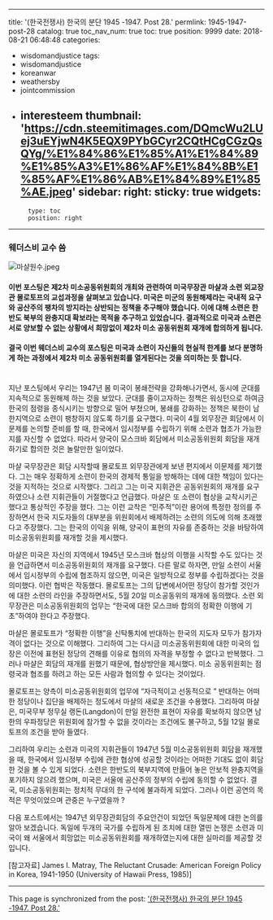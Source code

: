 
---
title: '(한국전쟁사) 한국의 분단 1945 -1947. Post 28.'
permlink: 1945-1947-post-28
catalog: true
toc_nav_num: true
toc: true
position: 9999
date: 2018-08-21 06:48:48
categories:
- wisdomandjustice
tags:
- wisdomandjustice
- koreanwar
- weathersby
- jointcommission
- interesteem
thumbnail: 'https://cdn.steemitimages.com/DQmcWu2LUej3uEYjwN4K5EQX9PYbGCyr2CQtHCgCGzQsQYg/%E1%84%86%E1%85%A1%E1%84%89%E1%85%A3%E1%86%AF%E1%84%8B%E1%85%AF%E1%86%AB%E1%84%89%E1%85%AE.jpeg'
sidebar:
    right:
        sticky: true
widgets:
    -
        type: toc
        position: right
---


### 웨더스비 교수 씀

![마샬원수.jpeg](https://cdn.steemitimages.com/DQmcWu2LUej3uEYjwN4K5EQX9PYbGCyr2CQtHCgCGzQsQYg/%E1%84%86%E1%85%A1%E1%84%89%E1%85%A3%E1%86%AF%E1%84%8B%E1%85%AF%E1%86%AB%E1%84%89%E1%85%AE.jpeg)

#### 이번 포스팅은 제2차 미소공동위원회의 개최와 관련하여 미국무장관 마샬과 소련 외교장관 몰로토프의 교섭과정을 살펴보고 있습니다. 미국은 미군의 동원해제라는 국내적 요구와 공산주의 팽차의 방지라는 상반되는 정책을 추구해야 했습니다. 이에 대해 소련은 한반도 북부의 완충지대 확보라는 목적을 추구하고 있었습니다. 결과적으로 미국과 소련은 서로 양보할 수 없는 상황에서 희망없이 제2차 미소 공동위원회 재개에 합의하게 됩니다.

#### 결국 이번 웨더스비 교수의 포스팅은 미국과 소련이 자신들의 현실적 한계를 보다 분명하게 하는 과정에서 제2차 미소 공동위원회를 열게된다는 것을 의미하는 듯 합니다. 
#
#
지난 포스팅에서 우리는 1947년 봄 미국이 봉쇄전략을 강화해나가면서,  동시에 군대를 지속적으로  동원해제 하는 것을 보았다. 군대를 줄이고자하는 정책은 워싱턴으로 하여금 한국의 점령을 종식시키는 방향으로 밀어 부쳤으며, 봉쇄를 강화하는 정책은 북한이 남한지역으로 소련이 팽창하지 않도록 하기를 요구했다. 미국이 4월 외무장관 회담에서 이문제를 논의할 준비를 할 때, 한국에서 임시정부를 수립하기 위해 소련과 협조가 가능한지를 자신할 수 없었다. 따라서 양국이 모스크바 회담에서 미소공동위원회 회담을 재개하기로 합의한 것은 놀랄만한 일이었다.


마샬 국무장관은 회담 시작할때 몰로토프 외무장관에게 보낸 편지에서 이문제를 제기했다. 그는 매우 정확하게 소련이 한국의 경제적 통일을 방해하는 데에 대한 책임이 있다는 것을 지적하는 것으로 시작했다. 그리고 그는 미국 지휘관은 공동위원회의 재개를 요구하였으나 소련 지휘관들이 거절했다고 언급했다.  마샬은 또 소련이 협상을 교착시키곤 했다고 통상적인 주장을 했다. 그는  이런 교착은 “민주적”이란 용어에 특정한 정의를 주장하면서 한국 지도자들의 대부분을 위원회에서 배제하려는 소련의 의도에 의해 초래했다고 주장했다. 그는 한국의 이익을 위해, 양국이 표현의 자유를 존중하는 것을 바탕하여 미소공동위원회를 재개할 것을 제시했다.


마샬은 미국은 자신의 지역에서 1945년 모스크바 협상의 이행을 시작할 수도 있다는 것을 언급하면서 미소공동위원회의 재개를 요구했다. 다른 말로 하자면, 만일 소련이 서울에서 임시정부의 수립에 협조하지 않으면, 미국은 일방적으로 정부를 수립하겠다는 것을 의미했다. 이런 협박은 작동했다. 몰로토프는 그의 답변에서어떤 정당이 참가할 것인가에 대한 소련의 라인을 주장하면서도, 5월 20일 미소공동위의 재개에 동의했다. 소련 외무장관은 미소공동위원회의 업무는 “한국에 대한 모스크바 합의의 정확한 이행에 기초”하여야 한다고 주장했다.


마샬은 몰로토프가 “정확한 이행”을 신탁통치에 반대하는 한국의 지도자 모두가 참가자격이 없다는 것으로 이해했다. 그리하여 그는 다시금 미소공동위원회에 대한 미국의 입장은 이전에 표현된 정당의 견해를 이유로 협의의 자격을 부정할 수 없다고 반복했다. 그러나 마샬은 회담의 재개를 원했기 때문에, 협상방안을 제시했다. 미소 공동위원회는 점령국과 협조를 하려고 하는 모든 사람과 협의할 수 있다는 것이었다. 


몰로토프는  양측이 미소공동위원회의 업무에 “자극적이고 선동적으로 ” 반대하는 어떠한 정당이나 집단을 배제하는 정도에서 마샬의 새로운 조건을 수용했다. 그리하여 마샬은, 미국무부 정무실 랭돈(Langdon)이 만일 완전한 표현이 자유를 확보하지 않으면 남한의 우파정당은 위원회에 참가할 수 없을 것이라는 조건에도 불구하고, 5월 12일 몰로토프의 조건을 받아 들였다. 


그리하여 우리는 소련과 미국의 지휘관들이 1947년 5월 미소공동위원회 회담을 재개했을 때, 한국에서 임시정부 수립에 관한 협상에 성공할 것이라는 어떠한 기대도 없이 회담한 것을 볼 수 있게 되었다. 소련은 한반도의 북부지역에 만들어 놓은 안보적 완충지역을 포기하지 않으려 했으며, 미국은 서울에 공산주의 정부의 수립에 동의할 수 없었다. 결국, 미소공동위원회는 정치적 무대의 한 구석에 불과하게 되었다. 그러나 이런 공연의 목적은 무엇이었으며 관중은 누구였을까 ?


다음 포스트에서는 1947년 외무장관회담의 주요안건이 되었던 독일문제에 대한 논의를 알아 보겠습니다. 독일에 두개의 국가를 수립하게 된 조치에 대한 열띤 논쟁은 소련과 미국이 왜 서울에서 희망없는 미소공동위원회를 재개하였는지에 대한 실마리를 제공할 것입니다.


[참고자료]
James I. Matray, The Reluctant Crusade: American Foreign Policy in Korea, 1941-1950 (University of Hawaii Press, 1985)]

- - -

This page is synchronized from the post: ['(한국전쟁사) 한국의 분단 1945 -1947. Post 28.'](https://steemit.com/@wisdomandjustice/1945-1947-post-28)
